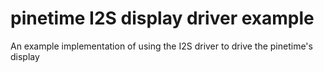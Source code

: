 # pinetime I2S display driver example
An example implementation of using the I2S driver to drive the pinetime's display
